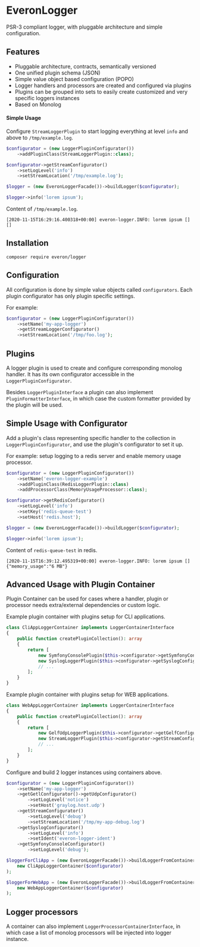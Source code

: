 # EveronLogger

PSR-3 compliant logger, with pluggable architecture and simple configuration.
 
## Features


 - Pluggable architecture, contracts, semantically versioned
 - One unified plugin schema (JSON)
 - Simple value object based configuration (POPO) 
 - Logger handlers and processors are created and configured via plugins
 - Plugins can be grouped into sets to easily create customized and very specific loggers instances
 - Based on Monolog 
 
 
#### Simple Usage

Configure `StreamLoggerPlugin` to start logging everything at level `info` and above to `/tmp/example.log`.

```php
$configurator = (new LoggerPluginConfigurator())
    ->addPluginClass(StreamLoggerPlugin::class);

$configurator->getStreamConfigurator()
    ->setLogLevel('info')
    ->setStreamLocation('/tmp/example.log');

$logger = (new EveronLoggerFacade())->buildLogger($configurator);

$logger->info('lorem ipsum');
```

Content of `/tmp/example.log`. 
```
[2020-11-15T16:29:16.400318+00:00] everon-logger.INFO: lorem ipsum [] []
```
  
## Installation

```
composer require everon/logger
```

## Configuration

All configuration is done by simple value objects called `configurators`.
Each plugin configurator has only plugin specific settings.



For example: 

```php
$configurator = (new LoggerPluginConfigurator())
    ->setName('my-app-logger')
    ->getStreamLoggerConfigurator()
    ->setStreamLocation('/tmp/foo.log');
```  

## Plugins

A logger plugin is used to create and configure corresponding monolog handler.
It has its own configurator accessible in the `LoggerPluginConfigurator`.

Besides `LoggerPluginInterface` a plugin can also implement `PluginFormatterInterface`,
in which case the custom formatter provided by the plugin will be used.


## Simple Usage with Configurator

Add a plugin's class representing specific handler to the collection in `LoggerPluginConfigurator`,
and use the plugin's configurator to set it up.

  
For example: setup logging to a redis server and enable memory usage processor.

```php
$configurator = (new LoggerPluginConfigurator())
    ->setName('everon-logger-example')
    ->addPluginClass(RedisLoggerPlugin::class)
    ->addProcessorClass(MemoryUsageProcessor::class);

$configurator->getRedisConfigurator()
    ->setLogLevel('info')
    ->setKey('redis-queue-test')
    ->setHost('redis.host');

$logger = (new EveronLoggerFacade())->buildLogger($configurator);

$logger->info('lorem ipsum');
```

Content of `redis-queue-test` in redis.
```
[2020-11-15T16:39:12.495319+00:00] everon-logger.INFO: lorem ipsum [] {"memory_usage":"6 MB"}
```


## Advanced Usage with Plugin Container

Plugin Container can be used for cases where a handler, plugin or processor needs extra/external dependencies or custom logic.

Example plugin container with plugins setup for CLI applications. 

```php
class CliAppLoggerContainer implements LoggerContainerInterface
{
    public function createPluginCollection(): array
    {
        return [
            new SymfonyConsolePlugin($this->configurator->getSymfonyConsoleConfigurator()),  
            new SyslogLoggerPlugin($this->configurator->getSyslogConfigurator()),  
            // ...
        ];
    }
}
```

Example plugin container with plugins setup for WEB applications.

```php
class WebAppLoggerContainer implements LoggerContainerInterface
{
    public function createPluginCollection(): array
    {
        return [
            new GelfUdpLoggerPlugin($this->configurator->getGelfConfigurator()),  
            new StreamLoggerPlugin($this->configurator->getStreamConfigurator()),  
            // ...
        ];
    }
}
```

Configure and build 2 logger instances using containers above.

```php
$configurator = (new LoggerPluginConfigurator())
    ->setName('my-app-logger')
    ->getGetlConfigurator()->getUdpConfigurator()
        ->setLogLevel('notice')
        ->setHost('graylog.host.udp')
    ->getStreamConfigurator()
        ->setLogLevel('debug')
        ->setStreamLocation('/tmp/my-app-debug.log')
    ->getSyslogConfigurator()
        ->setLogLevel('info')
        ->setIdent('everon-logger-ident')
    ->getSymfonyConsoleConfigurator()
        ->setLogLevel('debug');

$loggerForCliApp = (new EveronLoggerFacade())->buildLoggerFromContainer(
    new CliAppLoggerContainer($configurator)
);

$loggerForWebApp = (new EveronLoggerFacade())->buildLoggerFromContainer(
    new WebAppLoggerContainer($configurator)
);
```

## Logger processors
A container can also implement `LoggerProcessorContainerInterface`, in which case a list of monolog processors
will be injected into logger instance.

